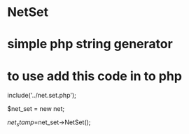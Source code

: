 # NetSet
# simple php string generator
# to use add this code in to php

include('../net.set.php');

$net_set = new net;

$net_stamp=$net_set->NetSet();
